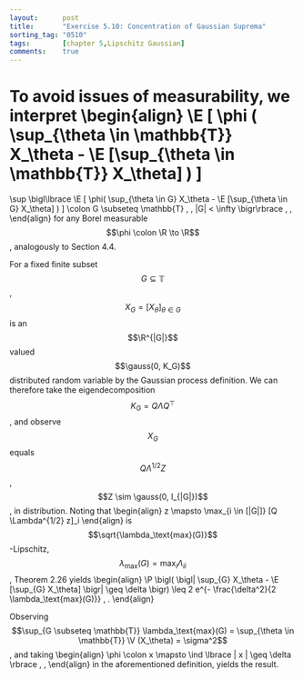 ```yaml
---
layout:      post
title:       "Exercise 5.10: Concentration of Gaussian Suprema"
sorting_tag: "0510"
tags:        [chapter 5,Lipschitz Gaussian]
comments:    true
---
```


To avoid issues of measurability, we interpret
\begin{align}
  \E [ \phi (
    \sup\_{\theta \in \mathbb{T}} X\_\theta
    -
    \E [\sup\_{\theta \in \mathbb{T}} X\_\theta]
  ) ]
  =
  \sup \bigl\lbrace
    \E [ \phi(
      \sup\_{\theta \in G} X\_\theta
      -
      \E [\sup\_{\theta \in G} X\_\theta]
    ) ]
    \colon
    G \subseteq \mathbb{T} \, ,
    |G| < \infty
  \bigr\rbrace
  \, ,
\end{align}
for any Borel measurable $$\phi \colon \R \to \R$$, analogously to Section 4.4.

For a fixed finite subset $$G \subseteq \mathbb{T}$$,
$$X_G = [X_\theta]_{\theta \in G}$$ is an $$\R^{|G|}$$ valued
$$\gauss(0, K_G)$$ distributed random variable by the Gaussian process
definition. We can therefore take the eigendecomposition
$$K_G = Q \Lambda Q^\top$$, and observe $$X_G$$ equals $$Q \Lambda^{1/2} Z$$,
$$Z \sim \gauss(0, I_{|G|})$$, in distribution. Noting that
\begin{align}
  z \mapsto \max\_{i \in [|G|]} [Q \Lambda^{1/2} z]\_i
\end{align}
is $$\sqrt{\lambda_\text{max}(G)}$$-Lipschitz,
$$\lambda_\text{max}(G) = \max_i \Lambda_{ii}$$, Theorem 2.26 yields
\begin{align}
  \P \bigl(
    \bigl| \sup\_{G} X\_\theta - \E [\sup\_{G} X\_\theta] \bigr|
    \geq
    \delta
  \bigr)
  \leq
  2
  e^{- \frac{\delta^2}{2 \lambda_\text{max}(G)}}
  \, .
\end{align}

Observing
$$\sup_{G \subseteq \mathbb{T}} \lambda_\text{max}(G) = \sup_{\theta \in \mathbb{T}} \V (X_\theta) = \sigma^2$$, and taking
\begin{align}
  \phi
  \colon
  x
  \mapsto
  \ind \lbrace
    | x |
    \geq
    \delta
  \rbrace
  \, ,
\end{align}
in the aforementioned definition, yields the result.
